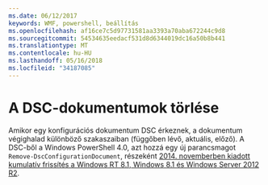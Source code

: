 ```yaml
---
ms.date: 06/12/2017
keywords: WMF, powershell, beállítás
ms.openlocfilehash: af16ce7c5d97731581aa3393a70aba672244c9d8
ms.sourcegitcommit: 54534635eedacf531d8d6344019dc16a50b8b441
ms.translationtype: MT
ms.contentlocale: hu-HU
ms.lasthandoff: 05/16/2018
ms.locfileid: "34187085"
---
```

# <a name="remove-dsc-documents"></a>A DSC-dokumentumok törlése

Amikor egy konfigurációs dokumentum DSC érkeznek, a dokumentum végighalad különböző szakaszaiban (függőben lévő, aktuális, előző). A DSC-ből a Windows PowerShell 4.0, azt hozzá egy új parancsmagot `Remove-DscConfigurationDocument`, részeként [2014. novemberben kiadott kumulatív frissítés a Windows RT 8.1, Windows 8.1 és Windows Server 2012 R2](https://support.microsoft.com/kb/3000850).

